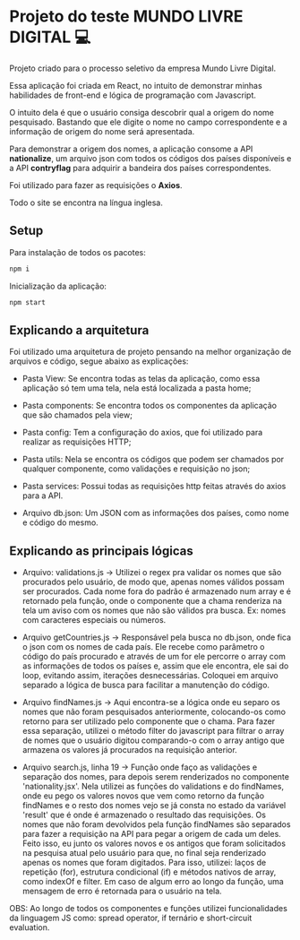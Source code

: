 # Projeto do teste MUNDO LIVRE DIGITAL :computer:

Projeto criado para o processo seletivo da empresa Mundo Livre Digital.

Essa aplicação foi criada em React, no intuito de demonstrar minhas habilidades de front-end e lógica de programação com Javascript.

O intuito dela é que o usuário consiga descobrir qual a origem do nome pesquisado. Bastando que ele digite o nome no campo correspondente e a informação de origem do nome será apresentada.

Para demonstrar a origem dos nomes, a aplicação consome a API **nationalize**, um arquivo json com todos os códigos dos países disponíveis e a API **contryflag** para adquirir a bandeira dos países correspondentes.

Foi utilizado para fazer as requisições o **Axios**.

Todo o site se encontra na língua inglesa.

## Setup

Para instalação de todos os pacotes:

```Javascript
npm i
```

Inicialização da aplicação:

```Javascript
npm start
```

## Explicando a arquitetura

Foi utilizado uma arquitetura de projeto pensando na melhor organização de arquivos e código, segue abaixo as explicações:

- Pasta View: Se encontra todas as telas da aplicação, como essa aplicação só tem uma tela, nela está localizada a pasta home;

- Pasta components: Se encontra todos os componentes da aplicação que são chamados pela view;

- Pasta config: Tem a configuração do axios, que foi utilizado para realizar as requisições HTTP;

- Pasta utils: Nela se encontra os códigos que podem ser chamados por qualquer componente, como validações e requisição no json;

- Pasta services: Possui todas as requisições http feitas através do axios para a API.

- Arquivo db.json: Um JSON com as informações dos países, como nome e código do mesmo.

## Explicando as principais lógicas

- Arquivo: validations.js -> Utilizei o regex pra validar os nomes que são procurados pelo usuário, de modo que, apenas nomes válidos possam ser procurados. Cada nome fora do padrão é armazenado num array e é retornado pela função, onde o componente que a chama renderiza na tela um aviso com os nomes que não são válidos pra busca. Ex: nomes com caracteres especiais ou números.

- Arquivo getCountries.js -> Responsável pela busca no db.json, onde fica o json com os nomes de cada país. Ele recebe como parâmetro o código do país procurado e através de um for ele percorre o array com as informações de todos os países e, assim que ele encontra, ele sai do loop, evitando assim, iterações desnecessárias. Coloquei em arquivo separado a lógica de busca para facilitar a manutenção do código.

- Arquivo findNames.js -> Aqui encontra-se a lógica onde eu separo os nomes que não foram pesquisados anteriormente, colocando-os como retorno para ser utilizado pelo componente que o chama. Para fazer essa separação, utilizei o método filter do javascript para filtrar o array de nomes que o usuário digitou comparando-o com o array antigo que armazena os valores já procurados na requisição anterior.

- Arquivo search.js, linha 19 -> Função onde faço as validações e separação dos nomes, para depois serem renderizados no componente 'nationality.jsx'. Nela utilizei as funções do validations e do findNames, onde eu pego os valores novos que vem como retorno da função findNames e o resto dos nomes vejo se já consta no estado da variável 'result' que é onde é armazenado o resultado das requisições. Os nomes que não foram devolvidos pela função findNames são separados para fazer a requisição na API para pegar a origem de cada um deles. Feito isso, eu junto os valores novos e os antigos que foram solicitados na pesquisa atual pelo usuário para que, no final seja renderizado apenas os nomes que foram digitados. Para isso, utilizei: laços de repetição (for), estrutura condicional (if) e métodos nativos de array, como indexOf e filter. Em caso de algum erro ao longo da função, uma mensagem de erro é retornada para o usuário na tela.

OBS: Ao longo de todos os componentes e funções utilizei funcionalidades da linguagem JS como: spread operator, if ternário e short-circuit evaluation.
